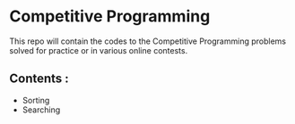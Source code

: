 # Competitive Programming

This repo will contain the codes to the Competitive Programming problems solved for practice or in various online contests.

## Contents :
* Sorting
* Searching
